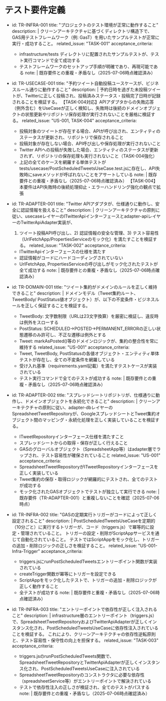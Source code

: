 # テスト要件定義

- id: TR-INFRA-001
  title: "プロジェクトのテスト環境が正常に動作すること"
  description: |
    クリーンアーキテクチャに基づくディレクトリ構造下で、GAS用テストフレームワーク（例: GasT）を用いたサンプルテストが正常に実行・成功すること。
  related_issue: "TASK-001"
  acceptance_criteria:
    - infrastructure/tests ディレクトリに配置されたサンプルテストが、テスト実行コマンドで全て成功する
    - テストフレームワークのセットアップ手順が明確であり、再現可能である
  note: |
    既存要件との重複・矛盾なし（2025-07-06時点確認済み）

- id: TR-USECASE-001
  title: "予約ツイート自動投稿ユースケースが、ビジネスルール通りに動作すること"
  description: |
    予約日時を過ぎた未投稿ツイートが、Twitterに正しく投稿され、投稿済みステータス・投稿完了日時が記録されることを検証する。
    【TASK-004対応】APIアダプタからの失敗応答（例外含む）をUseCaseが正しく検知し、失敗時は後続のドメインオブジェクトの状態更新やリポジトリ保存処理が実行されないことを厳格に検証する。
  related_issue: "US-001, TASK-004"
  acceptance_criteria:
    - 投稿対象のツイートが存在する場合、APIが呼び出され、エンティティのステータスが更新され、リポジトリで保存されること
    - 投稿対象が存在しない場合、API呼び出しや保存処理が実行されないこと
    - Twitter APIへの投稿が失敗した場合、エンティティのステータスが更新されず、リポジトリの保存処理も実行されないこと（TASK-004強化）
    - 上記の全てのケースを網羅する単体テストがtests/usecase/PostScheduledTweetsUseCase.test.jsに存在し、API失敗時にsaveメソッドが呼ばれないことをアサートしている
  note: |
    既存要件との重複・矛盾なし（2025-07-06時点確認済み）
    【TASK-004】本要件はAPI失敗時の後続処理抑止・エラーハンドリング強化の観点で拡張

- id: TR-ADAPTER-001
  title: "Twitter APIアダプタが、仕様通りに動作し、安全に認証情報を扱えること"
  description: |
    クリーンアーキテクチャの原則に従い、usecaseレイヤーのITwitterApiインターフェースとadapter-apiレイヤーのTwitterApiAdapter実装が、
    1) ツイート投稿API呼び出し、2) 認証情報の安全な管理、3) テスト容易性（UrlFetchApp/PropertiesServiceのモック化）を満たすことを検証する。
  related_issue: "TASK-002"
  acceptance_criteria:
    - ITwitterApiインターフェースの仕様を満たす
    - 認証情報がコードにハードコーディングされていない
    - UrlFetchApp, PropertiesServiceの呼び出しがモック化されたテストが全て成功する
  note: |
    既存要件との重複・矛盾なし（2025-07-06時点確認済み）

- id: TR-DOMAIN-001
  title: "ツイート集約がドメインのルールを正しく維持できること"
  description: |
    ドメインモデル（Tweet集約ルート、TweetBody/ PostStatus値オブジェクト）が、以下の不変条件・ビジネスルールを正しく保証することを検証する。
    - TweetBody: 文字数制限（URLは23文字換算）を厳密に検証し、違反時は例外をスローする
    - PostStatus: SCHEDULED→POSTED→PERMANENT_ERRORの正しい状態遷移のみ許可し、不正な遷移は例外とする
    - Tweet: markAsPosted()等のドメインロジックが、集約の整合性を常に維持する
  related_issue: "US-001"
  acceptance_criteria:
    - Tweet, TweetBody, PostStatusの各値オブジェクト・エンティティ単体テストが存在し、全ての不変条件を網羅している
    - 受け入れ基準（requirements.yaml記載）を満たすテストケースが実装されている
    - テスト実行コマンドで全てのテストが成功する
  note: |
    既存要件との重複・矛盾なし（2025-07-06時点確認済み）

- id: TR-ADAPTER-002
  title: "スプレッドシートリポジトリが、仕様通りに動作し、ドメインオブジェクトを永続化できること"
  description: |
    クリーンアーキテクチャの原則に従い、adapter-dbレイヤーのSpreadsheetTweetRepositoryが、GoogleスプレッドシートとTweet集約オブジェクト間のマッピング・永続化処理を正しく実装していることを検証する。
    - ITweetRepositoryインターフェース仕様を満たすこと
    - スプレッドシートからの取得・保存が正しく行えること
    - GASのグローバルオブジェクト（SpreadsheetApp等）はadapter層でラップされ、テスト容易性が確保されていること
  related_issue: "US-001"
  acceptance_criteria:
    - SpreadsheetTweetRepositoryがITweetRepositoryインターフェースを正しく実装している
    - Tweet集約の保存・取得ロジックが網羅的にテストされ、全てのテストが成功する
    - モック化されたGASオブジェクトでテストが独立して実行できる
  note: |
    既存要件（TR-ADAPTER-001）と重複しないことを確認（2025-07-06時点）

- id: TR-INFRA-002
  title: "GASの定期実行トリガーがコードによって正しく設定されること"
  description: |
    PostScheduledTweetsUseCaseを定期的（10分ごと）に実行するトリガーが、コード（triggers.js）で冪等的に設定・管理されていること。
    トリガーの設定・削除がScriptAppサービスを通じて自動化されていること。
    テストではScriptAppをモック化し、トリガーの追加・削除ロジックの正しさを検証すること。
  related_issue: "US-001-Infra-Trigger"
  acceptance_criteria:
    - triggers.jsにrunPostScheduledTweetsエントリーポイント関数が実装されている
    - createTrigger関数が冪等にトリガーを設定できる
    - ScriptAppをモック化したテストで、トリガーの追加・削除ロジックが正しく動作すること
    - 全テストが成功する
  note: |
    既存要件と重複・矛盾なし（2025-07-06時点確認済み）

- id: TR-INFRA-003
  title: "エントリーポイントで依存性が正しく注入されること"
  description: |
    infrastructure層のエントリーポイント（triggers.js）で、SpreadsheetTweetRepositoryおよびTwitterApiAdapterが正しくインスタンス化され、PostScheduledTweetsUseCaseに依存性注入されていることを検証する。
    これにより、クリーンアーキテクチャの依存性逆転原則と、テスト容易性・保守性の向上を担保する。
  related_issue: "TASK-003"
  acceptance_criteria:
    - triggers.jsのrunPostScheduledTweets関数で、SpreadsheetTweetRepositoryとTwitterApiAdapterが正しくインスタンス化され、PostScheduledTweetsUseCaseに注入されている
    - SpreadsheetTweetRepositoryのコンストラクタに必要な依存性（spreadsheetService等）がエントリーポイントで解決されている
    - テストで依存性注入の正しさが検証され、全てのテストがパスする
  note: |
    既存要件との重複・矛盾なし（2025-07-06時点確認済み）
